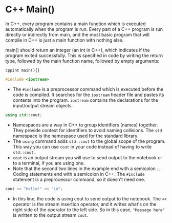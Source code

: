 # C++ Main()
In C++, every program contains a main function which is executed automatically when the program is run. Every part of a C++ program is run directly or indirectly from main, and the most basic program that will compile in C++ is just a main function with nothing else.

main() should return an integer (an int in C++), which indicates if the program exited successfully. This is specified in code by writing the return type, followed by the main function name, followed by empty arguments:

```
cppint main(){}
```

```cpp
#include <iostream>
```

- The `#include` is a preprocessor command which is executed before the code is compiled. It searches for the `iostream` header file and pastes its contents into the program. `iostream` contains the declarations for the input/output stream objects.


```cpp
using std::cout;
```

- Namespaces are a way in C++ to group identifiers (names) together. They provide context for identifiers to avoid naming collisions. The `std` namespace is the namespace used for the standard library.
- The `using` command adds `std::cout` to the global scope of the program. This way you can use `cout` in your code instead of having to write `std::cout`.
- `cout` is an output stream you will use to send output to the notebook or to a terminal, if you are using one.
- Note that the second two lines in the example end with a semicolon `;`. Coding statements end with a semicolon in C++. The `#include` statement is a preprocessor command, so it doesn't need one.

```cpp
cout << "Hello!" << "\n";
```

- In this line, the code is using cout to send output to the notebook. The `<<` operator is the stream insertion operator, and it writes what's on the right side of the operator to the left side. So in this case, `"Message here"` is written to the output stream `cout`.
